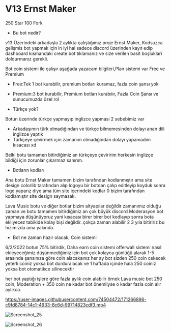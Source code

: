 # V13 Ernst Maker

250 Star 100 Fork 

- Bu bot nedir?

v13 Üzerindeki arkadaşla 2 aylıkta çalıştığımız proje Ernst Maker, Kodsuzca gelişmis bot yapmak için in iyi hal
sadece discord üzerinden kayıt edip dashboard kısmandaki create bot tıklamanız ve size verilen basit boşluklari doldurmanız gerekli.

Bot coin sistemi ile çalışır aşağada yazacam bilgileri,Plan sistemi var Free ve Premium

- Free:Tek 1 bot kurabilir, premium botları kuramaz, fazla coin şansı yok 
- Premium:3 bot kurabilir, Premium botları kurabılır, Fazla Coin Şansı ve sunucumuzda özel rol

- Türkçe yok?

Botun üzerinde türkçe yapmayıp inglizce yapması 2 sebebimiz var
- Arkadaşımın türk olmadığından ve türkçe bilmemesinden dolayı anan dili inglizce yaptık
- Türkçeye çevirmek için zamanım olmadığından dolayı yapamadım kısacası xd

Belki botu tamamen bitirdiğimiz an türkçeye çeviririm herkesin inglizçe bildiği için zorunlar çıkarmaz sanırım.

- Botların kodları

Ana botu Ernst Maker tamamen bizim tarafından kodlanmıştır ama site design colorlib tarafından alıp logoyu bir botdan çalıp editleyip koyduk sonra logo yaparız diye ama tüm site içerindeki kodlar 0 bizim tarafından kodlamıştır site design saymasak.

Lava Music botu ve diğer botlar bizim altyapılar değildir zamanımız olduğu zaman ve botu tamamen bitirdiğimiz an çok büyük discord Moderasyon bot yapmaya düşünüyoruz yani kısacası birer birer bot kodlayıp sonra bota ekliyecez tabikide kolay bişi değildir. çokça zaman alabilir 2 3 yıla bitiririz bu hızımızda ama yakında.

- Bot ne zaman hazır olacak, Coin sistemi
 
6/2/2022 botun 75% bitirdik, Daha earn coin sistemi offerwall sistemi nasıl ekleyeceğimiz düşünmediğimiz için
bot çok kolayca günlüğü alarak 1-5 arasında şansınıza göre coin alacaksınız her ay bot sizden 250 coin cekecek yeterli coiniz yoksa bot durduralacak ve 1 haftada içinde hala 250 coiniz yoksa bot otomatikce silinecektir

her bot yaptığı işlere göre fazla aylık coin alabilir örnek Lava music bot 250 coin, Moderation + 350 coin ne kadar bot önemliyse o kadar fazla coin alır aylıkca.




https://user-images.githubusercontent.com/74504472/171266896-c9fd8784-14c1-4933-8c6d-99714823cdf3.mp4


 
![Screenshot_25](https://user-images.githubusercontent.com/74504472/171268302-b10ad4b1-79ef-4bfd-a46f-4de958292a0d.png)

![Screenshot_26](https://user-images.githubusercontent.com/74504472/171268434-b0cd3a52-55f9-4304-bbe6-03536b18d669.png)
